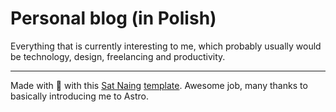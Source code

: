 # Personal blog (in Polish)

Everything that is currently interesting to me, which probably usually would be technology, design, freelancing and productivity.

---

Made with 🤍 with this [Sat Naing](https://satnaing.dev) [template](https://github.com/satnaing/astro-paper). Awesome job, many thanks to basically introducing me to Astro.

